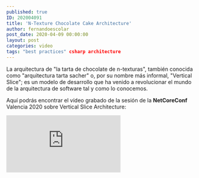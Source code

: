 ```yaml
---
published: true
ID: 202004091
title: 'N-Texture Chocolate Cake Architecture'
author: fernandoescolar
post_date: 2020-04-09 00:00:00
layout: post
categories: video
tags: "best practices" csharp architecture
---
```


La arquitectura de "la tarta de chocolate de n-texturas", también conocida como "arquitectura tarta sacher" o, por su nombre más informal, "Vertical Slice"; es un modelo de desarrollo que ha venido a revolucionar el mundo de la arquitectura de software tal y como lo conocemos<!--break-->.

Aquí podrás encontrar el vídeo grabado de la sesión de la **NetCoreConf** Valencia 2020 sobre Vertical Slice Architecture:

<iframe class="youtube" src="https://www.youtube.com/embed/y5yqHYr7sM0" frameborder="0" allow="accelerometer; autoplay; encrypted-media; gyroscope; picture-in-picture" allowfullscreen></iframe>
